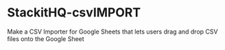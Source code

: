 # StackitHQ-csvIMPORT
Make a CSV Importer for Google Sheets that lets users drag and drop CSV files onto the Google Sheet
